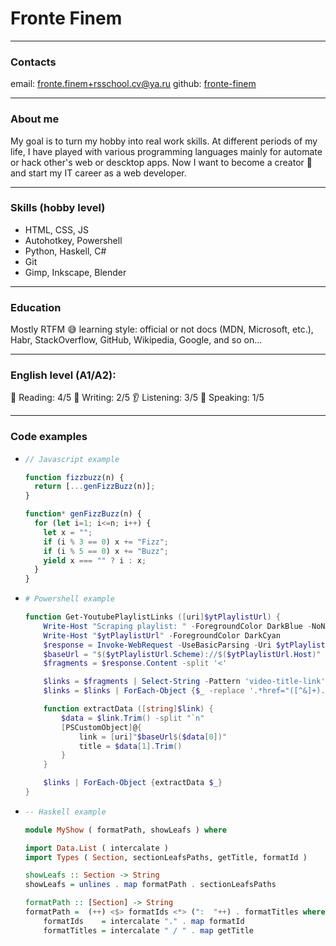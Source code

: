# Fronte Finem

---

### Contacts

email: [fronte.finem+rsschool.cv@ya.ru](mailto:fronte.finem+rsschool.cv@ya.ru)
github: [fronte-finem](https://github.com/fronte-finem/)

---

### About me

My goal is to turn my hobby into real work skills. At different periods of my life, I have played with various programming languages mainly for automate or hack other's web or descktop apps. Now I want to become a creator 😤 and start my IT career as a web developer.

---

### Skills (hobby level)

- HTML, CSS, JS
- Autohotkey, Powershell
- Python, Haskell, C#
- Git
- Gimp, Inkscape, Blender

---

### Education

Mostly RTFM 😅 learning style: official or not docs (MDN, Microsoft, etc.), Habr, StackOverflow, GitHub, Wikipedia, Google, and so on...

---

### English level (A1/A2):

📖 Reading: 4/5
📝 Writing: 2/5
👂 Listening: 3/5
🙊 Speaking: 1/5

---

### Code examples

-
  ```js
  // Javascript example

  function fizzbuzz(n) {
    return [...genFizzBuzz(n)];
  }

  function* genFizzBuzz(n) {
    for (let i=1; i<=n; i++) {
      let x = "";
      if (i % 3 == 0) x += "Fizz";
      if (i % 5 == 0) x += "Buzz";
      yield x === "" ? i : x;
    }
  }
  ```

-
  ```powershell
  # Powershell example

  function Get-YoutubePlaylistLinks ([uri]$ytPlaylistUrl) {
      Write-Host "Scraping playlist: " -ForegroundColor DarkBlue -NoNewline
      Write-Host "$ytPlaylistUrl" -ForegroundColor DarkCyan
      $response = Invoke-WebRequest -UseBasicParsing -Uri $ytPlaylistUrl
      $baseUrl = "$($ytPlaylistUrl.Scheme)://$($ytPlaylistUrl.Host)"
      $fragments = $response.Content -split '<'

      $links = $fragments | Select-String -Pattern 'video-title-link'
      $links = $links | ForEach-Object {$_ -replace '.*href="([^&]+).*', '$1'}

      function extractData ([string]$link) {
          $data = $link.Trim() -split "`n"
          [PSCustomObject]@{
              link = [uri]"$baseUrl$($data[0])"
              title = $data[1].Trim()
          }
      }

      $links | ForEach-Object {extractData $_}
  }
  ```

-
  ```haskell
  -- Haskell example

  module MyShow ( formatPath, showLeafs ) where

  import Data.List ( intercalate )
  import Types ( Section, sectionLeafsPaths, getTitle, formatId )

  showLeafs :: Section -> String
  showLeafs = unlines . map formatPath . sectionLeafsPaths

  formatPath :: [Section] -> String
  formatPath =  (++) <$> formatIds <*> (":  "++) . formatTitles where
      formatIds    = intercalate "." . map formatId
      formatTitles = intercalate " / " . map getTitle
  ```
